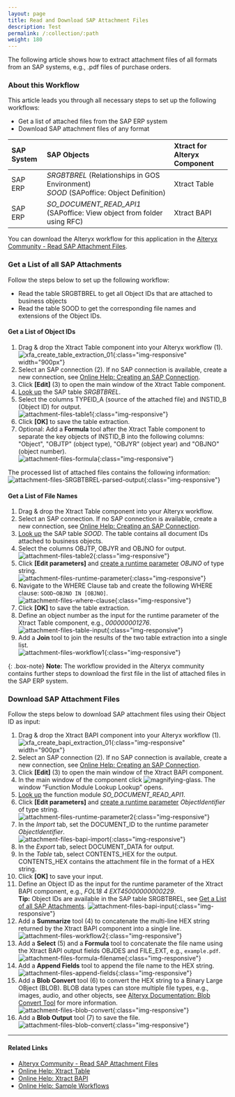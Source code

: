 ```yaml
---
layout: page
title: Read and Download SAP Attachment Files 
description: Test
permalink: /:collection/:path
weight: 180
---
```


The following article shows how to extract attachment files of all formats from an SAP systems, e.g., .pdf files of purchase orders.<br>

### About this Workflow

This article leads you through all necessary steps to set up the following workflows:
- Get a list of attached files from the SAP ERP system
- Download SAP attachment files of any format

| SAP System | SAP Objects | Xtract for Alteryx Component |
| :------ |:--- | :--- |
| SAP ERP | *SRGBTBREL* (Relationships in GOS Environment) <br>*SOOD* (SAPoffice: Object Definition) | Xtract Table |
| SAP ERP | *SO_DOCUMENT_READ_API1* (SAPoffice: View object from folder using RFC) | Xtract BAPI |


You can download the Alteryx workflow for this application in the [Alteryx Community - Read SAP Attachment Files](...).
<!---
![sap-attachments-workflow](/img/contents/xfa/sap-attachments-workflow.png){:class="img-responsive"}
-->


### Get a List of all SAP Attachments

Follow the steps below to set up the following workflow:
- Read the table SRGBTBREL to get all Object IDs that are attached to business objects
- Read the table SOOD to get the corresponding file names and extensions of the Object IDs.

#### Get a List of Object IDs

1. Drag & drop the Xtract Table component into your Alteryx workflow (1).<br>
![xfa_create_table_extraction_01](/img/contents/xfa/xfa_create_table_extraction_01.png){:class="img-responsive" width="900px"}
2. Select an SAP connection (2). If no SAP connection is available, create a new connection, see [Online Help: Creating an SAP Connection](https://help.theobald-software.com/en/xtract-for-alteryx/sap-connection).
3. Click **[Edit]** (3) to open the main window of the Xtract Table component.
4. [Look up](https://help.theobald-software.com/en/xtract-for-alteryx/table/extract-table-data#look-up-a-table) the SAP table *SRGBTBREL*.
5. Select the columns TYPEID_A (source of the attached file) and INSTID_B (Object ID) for output.<br>
![attachment-files-table1](/img/contents/xfa/attachment-files-table1.png){:class="img-responsive"}
6. Click **[OK]** to save the table extraction.
7. Optional: Add a **Formula** tool after the Xtract Table component to separate the key objects of INSTID_B into the following columns: "Object", "OBJTP" (object type), "OBJYR" (object year) and "OBJNO" (object number).<br>
![attachment-files-formula](/img/contents/xfa/attachment-files-formula.png){:class="img-responsive"}

The processed list of attached files contains the following information:<br>
![attachment-files-SRGBTBREL-parsed-output](/img/contents/xfa/attachment-files-SRGBTBREL-parsed-output.jpg){:class="img-responsive"}

#### Get a List of File Names

1. Drag & drop the Xtract Table component into your Alteryx workflow.
2. Select an SAP connection. If no SAP connection is available, create a new connection, see [Online Help: Creating an SAP Connection](https://help.theobald-software.com/en/xtract-for-alteryx/sap-connection).
3. [Look up](https://help.theobald-software.com/en/xtract-for-alteryx/table/extract-table-data#look-up-a-table) the SAP table *SOOD*. The table contains all document IDs attached to business objects.
4. Select the columns OBJTP, OBJYR and OBJNO for output.<br>
![attachment-files-table2](/img/contents/xfa/attachment-files-table2.png){:class="img-responsive"}
5. Click **[Edit parameters]** and [create a runtime parameter](https://help.theobald-software.com/en/xtract-for-alteryx/table/edit-runtime-parameters) *OBJNO* of type string.<br>
![attachment-files-runtime-parameter](/img/contents/xfa/attachment-files-runtime-parameter.png){:class="img-responsive"}
6. Navigate to the WHERE Clause tab and create the following WHERE clause: `SOOD~OBJNO IN [OBJNO]`. <br>
![attachment-files-where-clause](/img/contents/xfa/attachment-files-where-clause.png){:class="img-responsive"}
7. Click **[OK]** to save the table extraction.
8. Define an object number as the input for the runtime parameter of the Xtract Table component, e.g., *000000001276*.<br>
![attachment-files-table-input](/img/contents/xfa/attachment-files-table-input.png){:class="img-responsive"}
9. Add a **Join** tool to join the results of the two table extraction into a single list.<br>
![attachment-files-workflow1](/img/contents/xfa/attachment-files-workflow1.png){:class="img-responsive"}

{: .box-note}
**Note:** The workflow provided in the Alteryx community contains further steps to download the first file in the list of attached files in the SAP ERP system.

### Download SAP Attachment Files

Follow the steps below to download SAP attachment files using their Object ID as input:

1. Drag & drop the Xtract BAPI component into your Alteryx workflow (1).<br>
![xfa_create_bapi_extraction_01](/img/contents/xfa/xfa_create_bapi_extraction_01.png){:class="img-responsive" width="900px"}
2. Select an SAP connection (2). If no SAP connection is available, create a new connection, see [Online Help: Creating an SAP Connection](https://help.theobald-software.com/en/xtract-for-alteryx/sap-connection).
3. Click **[Edit]** (3) to open the main window of the Xtract BAPI component.
4. In the main window of the component click ![magnifying-glass](/img/contents/icons/magnifying-glass.png). The window “Function Module Lookup Lookup” opens.
5. [Look up](https://help.theobald-software.com/en/xtract-for-alteryx/bapi/bapi-extraction-define#look-up-a-bapi) the function module *SO_DOCUMENT_READ_API1*.
6. Click **[Edit parameters]** and [create a runtime parameter](https://help.theobald-software.com/en/xtract-for-alteryx/bapi/edit-runtime-parameters) *ObjectIdentifier* of type string.<br>
![attachment-files-runtime-parameter2](/img/contents/xfa/attachment-files-runtime-parameter2.png){:class="img-responsive"}
7. In the *Import* tab, set the DOCUMENT_ID to the runtime parameter *ObjectIdentifier*.<br>
![attachment-files-bapi-import](/img/contents/xfa/attachment-files-bapi-import.png){:class="img-responsive"}
8. In the *Export* tab, select DOCUMENT_DATA for output.
9. In the *Table* tab, select CONTENTS_HEX for the output. CONTENTS_HEX contains the attachment file in the format of a HEX string.
10. Click **[OK]** to save your input.
11. Define an Object ID as the input for the runtime parameter of the Xtract BAPI component, e.g., *FOL18          4 EXT45000000000229*.<br>
**Tip:** Object IDs are available in the SAP table SRGBTBREL, see [Get a List of all SAP Attachments](#get-a-list-of-all-sap-attachments).
![attachment-files-bapi-input](/img/contents/xfa/attachment-files-bapi-input.png){:class="img-responsive"}
12. Add a **Summarize** tool (4) to concatenate the multi-line HEX string returned by the Xtract BAPI component into a single line.<br>
![attachment-files-workflow2](/img/contents/xfa/attachment-files-workflow2.png){:class="img-responsive"}
13. Add a **Select** (5) and a **Formula** tool to concatenate the file name using the Xtract BAPI output fields OBJDES and FILE_EXT, e.g., `example.pdf`.<br>
![attachment-files-formula-filename](/img/contents/xfa/attachment-files-formula-filename.png){:class="img-responsive"}
14. Add a **Append Fields** tool to append the file name to the HEX string.<br>
![attachment-files-append-fields](/img/contents/xfa/attachment-files-append-fields.png){:class="img-responsive"}
15. Add a **Blob Convert** tool (6) to convert the HEX string to a Binary Large OBject (BLOB).
BLOB data types can store multiple file types, e.g., images, audio, and other objects, see [Alteryx Documentation: Blob Convert Tool](https://help.alteryx.com/current/en/designer/tools/developer/blob-convert-tool.html) for more information. <br>
![attachment-files-blob-convert](/img/contents/xfa/attachment-files-blob-convert.png){:class="img-responsive"}
16. Add a **Blob Output** tool (7) to save the file.<br>
![attachment-files-blob-convert](/img/contents/xfa/attachment-files-blob-output.png){:class="img-responsive"}


*****
#### Related Links
- [Alteryx Community - Read SAP Attachment Files](...)
- [Online Help: Xtract Table](https://help.theobald-software.com/en/xtract-for-alteryx/table)
- [Online Help: Xtract BAPI](https://help.theobald-software.com/en/xtract-for-alteryx/bapi)
- [Online Help: Sample Workflows](https://help.theobald-software.com/en/xtract-for-alteryx/sample-workflows)
